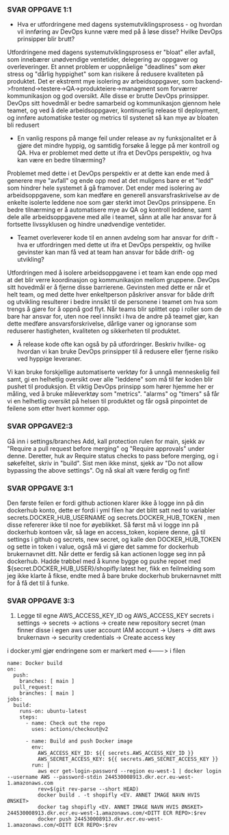 
### SVAR OPPGAVE 1:1
* Hva er utfordringene med dagens systemutviklingsprosess - og hvordan vil innføring av DevOps kunne være med på å løse disse? Hvilke DevOps prinsipper blir brutt?

Utfordringene med dagens systemutviklingsprosess er "bloat" eller avfall, som innebærer unødvendige ventetider, delegering av oppgaver og overleveringer. Et annet problem er uoppnåelige "deadlines" som øker stress og "dårlig hyppighet" som kan risikere å redusere kvaliteten på produktet. Det er ekstremt mye isolering av arbeidsoppgaver, som backend->frontend->testere->QA->produkteiere->managment som forværrer kommunikasjon og god oversikt. Alle disse er brutte DevOps prinsipper. DevOps sitt hovedmål er bedre samarbeid og kommunikasjon gjennom hele teamet, og ved å dele arbeidsoppgaver, kontinuerlig release til deployment, og innføre automatiske tester og metrics til systenet så kan mye av bloaten bli redusert

* En vanlig respons på mange feil under release av ny funksjonalitet er å gjøre det mindre hyppig, og samtidig forsøke å legge på mer kontroll og QA. Hva er problemet med dette ut ifra et DevOps perspektiv, og hva kan være en bedre tilnærming?

Problemet med dette i et DevOps perspektiv er at dette kan ende med å generere mye "avfall" og ende opp med at det muligens bare er et "ledd" som hindrer hele systemet å gå framover. Det ender med isolering av arbeidsoppgavene, som kan medføre en generell ansvarsfraskrivelse av de enkelte isolerte leddene noe som gær sterkt imot DevOps prinsippene. En bedre tilnærming er å automatisere mye av QA og kontroll leddene, samt dele alle arbeidsoppgavene med alle i teamet, sånn at alle har ansvar for å fortsette livssyklusen og hindre unødvendige ventetider.

* Teamet overleverer kode til en annen avdelng som har ansvar for drift - hva er utfordringen med dette ut ifra et DevOps perspektiv, og hvilke gevinster kan man få ved at team han ansvar for både drift- og utvikling?

Utfordringen med å isolere arbeidsoppgavene i et team kan ende opp med at det blir verre koordinasjon og kommunikasjon mellom gruppene. DevOps sitt hovedmål er å fjerne disse barrierene. Gevinsten med dette er når et helt team, og med dette hver enkeltperson påskriver ansvar for både drift og utvikling resulterer i bedre innsikt til de personene i teamet om hva som trengs å gjøre for å oppnå god flyt. Når teams blir splittet opp i roller som de bare har ansvar for, uten noe reel innsikt i hva de andre på teamet gjør, kan dette medføre ansvarsforskrivelse, dårlige vaner og ignoranse som reduserer hastigheten, kvaliteten og sikkerheten til produktet.

* Å release kode ofte kan også by på utfordringer. Beskriv hvilke- og hvordan vi kan bruke DevOps prinsipper til å redusere
  eller fjerne risiko ved hyppige leveraner.

Vi kan bruke forskjellige automatiserte verktøy for å unngå menneskelig feil samt, gi en helhetlig oversikt over alle "leddene" som må til før koden blir pushet til produksjon. Et viktig DevOps prinsipp som hører hjemme her er måling, ved å bruke måleverktøy som "metrics". "alarms" og "timers" så får vi en helhetlig oversikt på helsen til produktet og får også pinpointet de feilene som etter hvert kommer opp. 




### SVAR OPPGAVE2:3
Gå inn i settings/branches Add, kall protection rulen for main, sjekk av "Require a pull request before merging" og "Require approvals" under denne. 
Deretter, huk av Require status checks to pass before merging, og i søkefeltet, skriv in "build". 
Sist men ikke minst, sjekk av "Do not allow bypassing the above settings". Og nå skal alt være ferdig og fint!





### SVAR OPPGAVE 3:1
Den første feilen er fordi github actionen klarer ikke å logge inn på din dockerhub konto, dette er fordi i yml filen har det blitt satt ned to variabler secrets.DOCKER_HUB_USERNAME og secrets.DOCKER_HUB_TOKEN , men disse refererer ikke til noe for øyeblikket. Så først må vi logge inn på dockerhub kontoen vår, så lage en access_token, kopiere denne, gå til settings i github og secrets, new secret, og kalle den DOCKER_HUB_TOKEN og sette in token i value, også må vi gjøre det samme for dockerhub brukernavnet ditt. Når dette er ferdig så kan actionen logge seg inn på dockerhub. Hadde trøbbel med å kunne bygge og pushe repoet med ${secret.DOCKER_HUB_USER}/shopifly:latest her, fikk en feilmelding som jeg ikke klarte å fikse, endte med å bare bruke dockerhub brukernavnet mitt for å få det til å funke. 





### SVAR OPPGAVE 3:3
1. Legge til egne AWS_ACCESS_KEY_ID og AWS_ACCESS_KEY secrets i settings -> secrets -> actions -> create new repository secret (man finner disse i egen aws user account IAM account -> Users -> ditt aws brukernavn -> security credentials -> Create access key

i docker.yml gjør endringene som er markert med <---> i filen
```
name: Docker build
on:
  push:
    branches: [ main ]
  pull_request:
    branches: [ main ]
jobs:
  build:
    runs-on: ubuntu-latest
    steps:
      - name: Check out the repo 
        uses: actions/checkout@v2
          
      - name: Build and push Docker image
        env:
          AWS_ACCESS_KEY_ID: ${{ secrets.AWS_ACCESS_KEY_ID }}
          AWS_SECRET_ACCESS_KEY: ${{ secrets.AWS_SECRET_ACCESS_KEY }}
        run: |
          aws ecr get-login-password --region eu-west-1 | docker login --username AWS --password-stdin 244530008913.dkr.ecr.eu-west-1.amazonaws.com
          rev=$(git rev-parse --short HEAD)
          docker build . -t shopifly <EV. ANNET IMAGE NAVN HVIS ØNSKET>
          docker tag shopifly <EV. ANNET IMAGE NAVN HVIS ØNSKET> 244530008913.dkr.ecr.eu-west-1.amazonaws.com/<DITT ECR REPO>:$rev
          docker push 244530008913.dkr.ecr.eu-west-1.amazonaws.com/<DITT ECR REPO>:$rev
```





